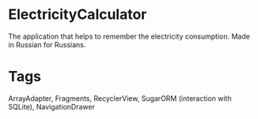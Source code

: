 # ElectricityCalculator
The application that helps to remember the electricity consumption. Made in Russian for Russians.

# Tags
ArrayAdapter, Fragments, RecyclerView, SugarORM (interaction with SQLite), NavigationDrawer
